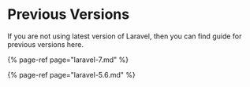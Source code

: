 # Previous Versions

If you are not using latest version of Laravel, then you can find guide for previous versions here.

{% page-ref page="laravel-7.md" %}

{% page-ref page="laravel-5.6.md" %}



